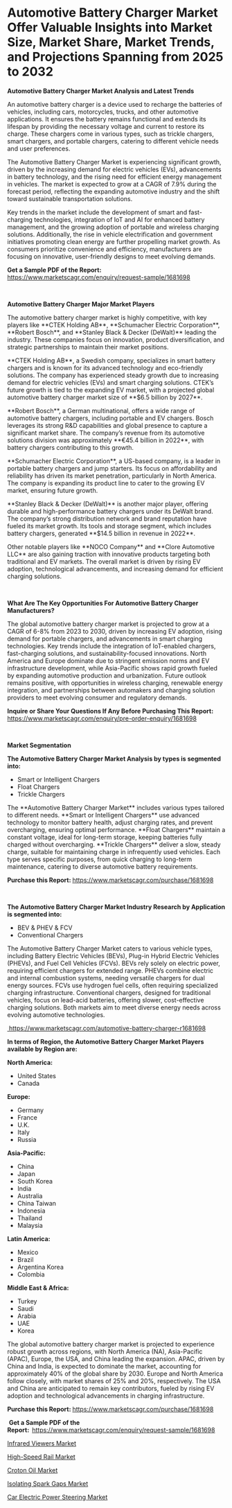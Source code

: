 <p><h1>Automotive Battery Charger Market Offer Valuable Insights into Market Size, Market Share, Market Trends, and Projections Spanning from 2025 to 2032</h1></p><p><strong>Automotive Battery Charger Market Analysis and Latest Trends</strong></p>
<p><p>An automotive battery charger is a device used to recharge the batteries of vehicles, including cars, motorcycles, trucks, and other automotive applications. It ensures the battery remains functional and extends its lifespan by providing the necessary voltage and current to restore its charge. These chargers come in various types, such as trickle chargers, smart chargers, and portable chargers, catering to different vehicle needs and user preferences.</p><p>The Automotive Battery Charger Market is experiencing significant growth, driven by the increasing demand for electric vehicles (EVs), advancements in battery technology, and the rising need for efficient energy management in vehicles. The market is expected to grow at a CAGR of 7.9% during the forecast period, reflecting the expanding automotive industry and the shift toward sustainable transportation solutions.</p><p>Key trends in the market include the development of smart and fast-charging technologies, integration of IoT and AI for enhanced battery management, and the growing adoption of portable and wireless charging solutions. Additionally, the rise in vehicle electrification and government initiatives promoting clean energy are further propelling market growth. As consumers prioritize convenience and efficiency, manufacturers are focusing on innovative, user-friendly designs to meet evolving demands.</p></p>
<p><strong>Get a Sample PDF of the Report:&nbsp;</strong> <a href="https://www.marketscagr.com/enquiry/request-sample/1681698?utm_campaign=1920&utm_medium=2&utm_source=Github&utm_content=ia&utm_term=21012025&utm_id=automotive-battery-charger">https://www.marketscagr.com/enquiry/request-sample/1681698</a></p>
<p>&nbsp;</p>
<p><strong>Automotive Battery Charger Major Market Players</strong></p>
<p><p>The automotive battery charger market is highly competitive, with key players like **CTEK Holding AB**, **Schumacher Electric Corporation**, **Robert Bosch**, and **Stanley Black & Decker (DeWalt)** leading the industry. These companies focus on innovation, product diversification, and strategic partnerships to maintain their market positions.</p><p>**CTEK Holding AB**, a Swedish company, specializes in smart battery chargers and is known for its advanced technology and eco-friendly solutions. The company has experienced steady growth due to increasing demand for electric vehicles (EVs) and smart charging solutions. CTEK’s future growth is tied to the expanding EV market, with a projected global automotive battery charger market size of **$6.5 billion by 2027**.</p><p>**Robert Bosch**, a German multinational, offers a wide range of automotive battery chargers, including portable and EV chargers. Bosch leverages its strong R&D capabilities and global presence to capture a significant market share. The company’s revenue from its automotive solutions division was approximately **€45.4 billion in 2022**, with battery chargers contributing to this growth.</p><p>**Schumacher Electric Corporation**, a US-based company, is a leader in portable battery chargers and jump starters. Its focus on affordability and reliability has driven its market penetration, particularly in North America. The company is expanding its product line to cater to the growing EV market, ensuring future growth.</p><p>**Stanley Black & Decker (DeWalt)** is another major player, offering durable and high-performance battery chargers under its DeWalt brand. The company’s strong distribution network and brand reputation have fueled its market growth. Its tools and storage segment, which includes battery chargers, generated **$14.5 billion in revenue in 2022**.</p><p>Other notable players like **NOCO Company** and **Clore Automotive LLC** are also gaining traction with innovative products targeting both traditional and EV markets. The overall market is driven by rising EV adoption, technological advancements, and increasing demand for efficient charging solutions.</p></p>
<p>&nbsp;</p>
<p><strong>What Are The Key Opportunities For Automotive Battery Charger Manufacturers?</strong></p>
<p><p>The global automotive battery charger market is projected to grow at a CAGR of 6-8% from 2023 to 2030, driven by increasing EV adoption, rising demand for portable chargers, and advancements in smart charging technologies. Key trends include the integration of IoT-enabled chargers, fast-charging solutions, and sustainability-focused innovations. North America and Europe dominate due to stringent emission norms and EV infrastructure development, while Asia-Pacific shows rapid growth fueled by expanding automotive production and urbanization. Future outlook remains positive, with opportunities in wireless charging, renewable energy integration, and partnerships between automakers and charging solution providers to meet evolving consumer and regulatory demands.</p></p>
<p><strong>Inquire or Share Your Questions If Any Before Purchasing This Report:</strong> <a href="https://www.marketscagr.com/enquiry/pre-order-enquiry/1681698?utm_campaign=1920&utm_medium=2&utm_source=Github&utm_content=ia&utm_term=21012025&utm_id=automotive-battery-charger">https://www.marketscagr.com/enquiry/pre-order-enquiry/1681698</a></p>
<p>&nbsp;</p>
<p><strong>Market Segmentation</strong></p>
<p><strong>The Automotive Battery Charger Market Analysis by types is segmented into:</strong></p>
<p><ul><li>Smart or Intelligent Chargers</li><li>Float Chargers</li><li>Trickle Chargers</li></ul></p>
<p><p>The **Automotive Battery Charger Market** includes various types tailored to different needs. **Smart or Intelligent Chargers** use advanced technology to monitor battery health, adjust charging rates, and prevent overcharging, ensuring optimal performance. **Float Chargers** maintain a constant voltage, ideal for long-term storage, keeping batteries fully charged without overcharging. **Trickle Chargers** deliver a slow, steady charge, suitable for maintaining charge in infrequently used vehicles. Each type serves specific purposes, from quick charging to long-term maintenance, catering to diverse automotive battery requirements.</p></p>
<p><strong>Purchase this Report:&nbsp;</strong><a href="https://www.marketscagr.com/purchase/1681698?utm_campaign=1920&utm_medium=2&utm_source=Github&utm_content=ia&utm_term=21012025&utm_id=automotive-battery-charger">https://www.marketscagr.com/purchase/1681698</a></p>
<p>&nbsp;</p>
<p><strong>The Automotive Battery Charger Market Industry Research by Application is segmented into:</strong></p>
<p><ul><li>BEV & PHEV & FCV</li><li>Conventional Chargers</li></ul></p>
<p><p>The Automotive Battery Charger Market caters to various vehicle types, including Battery Electric Vehicles (BEVs), Plug-in Hybrid Electric Vehicles (PHEVs), and Fuel Cell Vehicles (FCVs). BEVs rely solely on electric power, requiring efficient chargers for extended range. PHEVs combine electric and internal combustion systems, needing versatile chargers for dual energy sources. FCVs use hydrogen fuel cells, often requiring specialized charging infrastructure. Conventional chargers, designed for traditional vehicles, focus on lead-acid batteries, offering slower, cost-effective charging solutions. Both markets aim to meet diverse energy needs across evolving automotive technologies.</p></p>
<p><a href="https://www.marketscagr.com/automotive-battery-charger-r1681698?utm_campaign=1920&utm_medium=2&utm_source=Github&utm_content=ia&utm_term=21012025&utm_id=automotive-battery-charger">&nbsp;https://www.marketscagr.com/automotive-battery-charger-r1681698</a></p>
<p><strong>In terms of Region, the Automotive Battery Charger Market Players available by Region are:</strong></p>
<p>
    <p> <strong> North America: </strong>
        <ul>
            <li>United States</li>
            <li>Canada</li>
        </ul>
        </p> 
    <p> <strong> Europe: </strong>
        <ul>
            <li>Germany</li>
            <li>France</li>
            <li>U.K.</li>
            <li>Italy</li>
            <li>Russia</li>
        </ul>
        </p> 
    <p> <strong> Asia-Pacific: </strong>
        <ul>
            <li>China</li>
            <li>Japan</li>
            <li>South Korea</li>
            <li>India</li>
            <li>Australia</li>
            <li>China Taiwan</li>
            <li>Indonesia</li>
            <li>Thailand</li>
            <li>Malaysia</li>
        </ul>
        </p> 
    <p> <strong> Latin America: </strong>
        <ul>
            <li>Mexico</li>
            <li>Brazil</li>
            <li>Argentina Korea</li>
            <li>Colombia</li>
        </ul>
        </p> 
    <p> <strong> Middle East & Africa: </strong>
        <ul>
            <li>Turkey</li>
            <li>Saudi</li>
            <li>Arabia</li>
            <li>UAE</li>
            <li>Korea</li>
        </ul>
    </p>
    </p>
<p><p>The global automotive battery charger market is projected to experience robust growth across regions, with North America (NA), Asia-Pacific (APAC), Europe, the USA, and China leading the expansion. APAC, driven by China and India, is expected to dominate the market, accounting for approximately 40% of the global share by 2030. Europe and North America follow closely, with market shares of 25% and 20%, respectively. The USA and China are anticipated to remain key contributors, fueled by rising EV adoption and technological advancements in charging infrastructure.</p></p>
<p><strong>Purchase this Report: </strong><a href="https://www.marketscagr.com/purchase/1681698?utm_campaign=1920&utm_medium=2&utm_source=Github&utm_content=ia&utm_term=21012025&utm_id=automotive-battery-charger">https://www.marketscagr.com/purchase/1681698</a></p>
<p>&nbsp;<strong>Get a Sample PDF of the Report:&nbsp;&nbsp;</strong><a href="https://www.marketscagr.com/enquiry/request-sample/1681698?utm_campaign=1920&utm_medium=2&utm_source=Github&utm_content=ia&utm_term=21012025&utm_id=automotive-battery-charger">https://www.marketscagr.com/enquiry/request-sample/1681698</a></p>
<p><strong></strong></p>
<p><p><a href="https://www.linkedin.com/pulse/infrared-viewers-market-scope-shows-upward-growth-projected-vrgff?utm_campaign=1920&utm_medium=2&utm_source=Github&utm_content=ia&utm_term=21012025&utm_id=automotive-battery-charger">Infrared Viewers Market</a></p><p><a href="https://www.linkedin.com/pulse/high-speed-rail-market-analysis-report-competitive-strategies-fm6kf?utm_campaign=1920&utm_medium=2&utm_source=Github&utm_content=ia&utm_term=21012025&utm_id=automotive-battery-charger">High-Speed Rail Market</a></p><p><a href="https://www.linkedin.com/pulse/comprehensive-breakdown-croton-oil-markets-8-cagr-2025-2032-wewnf?utm_campaign=1920&utm_medium=2&utm_source=Github&utm_content=ia&utm_term=21012025&utm_id=automotive-battery-charger">Croton Oil Market</a></p><p><a href="https://www.linkedin.com/pulse/global-perspectives-isolating-spark-gaps-market-trends-qojvf?utm_campaign=1920&utm_medium=2&utm_source=Github&utm_content=ia&utm_term=21012025&utm_id=automotive-battery-charger">Isolating Spark Gaps Market</a></p><p><a href="https://github.com/ChiragRP21/Market-Research-Report-List-7/blob/main/car-electric-power-steering-market.md?utm_campaign=1920&utm_medium=2&utm_source=Github&utm_content=ia&utm_term=21012025&utm_id=automotive-battery-charger">Car Electric Power Steering Market</a></p></p>